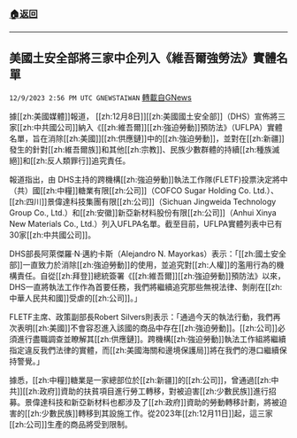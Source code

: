 ###  [:house:返回](README.md)
---


## 美國土安全部將三家中企列入《維吾爾強勞法》實體名單
`12/9/2023 2:56 PM UTC GNEWSTAIWAN` [轉載自GNews](https://gnews.org/articles/2090469)



據[[zh:美國媒體]]報道， [[zh:12月8日]][[zh:美國國土安全部]]（DHS）宣佈將三家[[zh:中共國公司]]納入《[[zh:維吾爾]][[zh:強迫勞動]]預防法》（UFLPA）實體名單，旨在消除[[zh:美國]][[zh:供應鏈]]中的[[zh:強迫勞動]]，並對在[[zh:新疆]]發生的針對[[zh:維吾爾族]]和其他[[zh:宗教]]、民族少數群體的持續[[zh:種族滅絕]]和[[zh:反人類罪行]]追究責任。  

報道指出，由 DHS主持的跨機構[[zh:強迫勞動]]執法工作隊(FLETF)投票決定將中（共）國[[zh:中糧]]糖業有限[[zh:公司]]（COFCO Sugar Holding Co. Ltd.）、[[zh:四川]]景偉達科技集團有限[[zh:公司]]（Sichuan Jingweida Technology Group Co., Ltd.）和[[zh:安徽]]新亞新材料股份有限[[zh:公司]]（Anhui Xinya New Materials Co., Ltd.）列入UFLPA名單。截至目前，UFLPA實體列表中已有30家[[zh:中共國公司]]。

  

DHS部長阿萊傑羅·N·邁約卡斯（Alejandro N. Mayorkas）表示：「[[zh:國土安全部]]一直致力於消除[[zh:強迫勞動]]的使用，並追究對[[zh:人權]]的濫用行為的機構責任。自從[[zh:拜登]]總統簽署《[[zh:維吾爾]][[zh:強迫勞動]]預防法》以來，DHS一直將執法工作作為首要任務，我們將繼續追究那些無視法律、剝削在[[zh:中華人民共和國]]受虐的[[zh:公司]]。」

  

FLETF主席、政策副部長Robert Silvers則表示：「通過今天的執法行動，我們再次表明[[zh:美國]]不會容忍進入該國的商品中存在[[zh:強迫勞動]]。[[zh:公司]]必須進行盡職調查並瞭解其[[zh:供應鏈]]。跨機構[[zh:強迫勞動]]執法工作組將繼續指定違反我們法律的實體，而[[zh:美國海關和邊境保護局]]將在我們的港口繼續保持警覺。」

  

據悉，[[zh:中糧]]糖業是一家總部位於[[zh:新疆]]的[[zh:公司]]，曾通過[[zh:中共]][[zh:政府]]資助的扶貧項目進行勞工轉移，對被迫害[[zh:少數民族]]進行招募。景偉達科技和新亞新材料也都涉及了[[zh:政府]]資助的勞動轉移計劃，將被迫害的[[zh:少數民族]]轉移到其設施工作。從2023年[[zh:12月11日]]起，這三家[[zh:公司]]生產的商品將受到限制。

